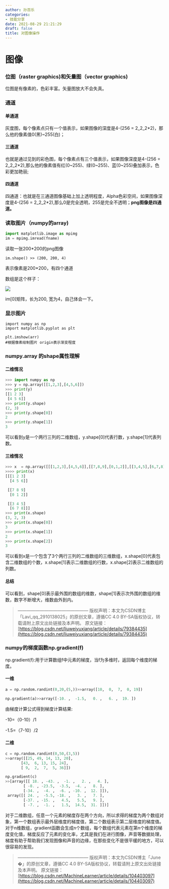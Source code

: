```yaml
---
author: 孙百乐
categories:
- 技能分享
date: 2021-08-29 21:21:29
draft: false
title: 对图像操作
---
```


# 图像

### 位图（raster graphics)和矢量图（vector graphics)

位图是有像素的，色彩丰富。矢量图放大不会失真。

### 通道

#### 单通道

灰度图，每个像素点只有一个值表示，如果图像的深度是4-(256 = 2_2_2\*2)，那么他的像素值0(黑)~255(白)；

#### 三通道

也就是通过见到的彩色图，每个像素点有三个值表示，如果图像深度是4-(256 = 2_2_2\*2),那么他的像素值有红(0~255)、绿(0~255)、蓝(0~255)叠加表示，色彩更加艳丽;

#### 四通道

四通道：也就是在三通道图像基础上加上透明程度，Alpha色彩空间，如果图像深度是4-(256 = 2_2_2\*2),那么0是完全透明，255是完全不透明；**png图像是四通道。**

### 读取图片（numpy的array)

```python
import matplotlib.image as mpimg
im = mpimg.imread(fname)
```

读取一张200\*200的png图像

`im.shape() >> (200, 200, 4)`

表示像素是200\*200，有四个通道

数组是这个样子：

![](https://myblog-1257298572.cos.ap-shanghai.myqcloud.com/mypic/wp-content/uploads/2021/08/image-20210811112058185.png)

im\[0\]矩阵，长为200, 宽为4，自己体会一下。

### 显示图片

```
import numpy as np
import matplotlib.pyplot as plt

plt.imshow(arr)
#根据像素绘制图片 origin表示渐变程度
```

### numpy.array 的shape属性理解

#### 二维情况

```python
>>> import numpy as np
>>> y = np.array([[1,2,3],[4,5,6]])
>>> print(y)
[[1 2 3]
 [4 5 6]]
>>> print(y.shape)
(2, 3)
>>> print(y.shape[0])
2
>>> print(y.shape[1])
3
```

可以看到y是一个两行三列的二维数组，y.shape\[0\]代表行数，y.shape\[1\]代表列数。

#### 三维情况

```python
>>> x  = np.array([[[1,2,3],[4,5,6]],[[7,8,9],[0,1,2]],[[3,4,5],[6,7,8]]])
>>>> print(x)
[[[1 2 3]
  [4 5 6]]

 [[7 8 9]
  [0 1 2]]

 [[3 4 5]
  [6 7 8]]]
>>> print(x.shape)
(3, 2, 3)
>>> print(x.shape[0])
3
>>> print(x.shape[1])
2
>>> print(x.shape[2])
3
```

可以看到x是一个包含了3个两行三列的二维数组的三维数组，x.shape\[0\]代表包含二维数组的个数，x.shape\[1\]表示二维数组的行数，x.shape\[2\]表示二维数组的列数。

#### 总结

可以看到，shape\[0\]表示最外围的数组的维数，shape\[1\]表示次外围的数组的维数，数字不断增大，维数由外到内。

> ———————————————— 版权声明：本文为CSDN博主「Lavi\_qq\_2910138025」的原创文章，遵循CC 4.0 BY-SA版权协议，转载请附上原文出处链接及本声明。 原文链接：[https://blog.csdn.net/liuweiyuxiang/article/details/79384435](https://blog.csdn.net/liuweiyuxiang/article/details/79384435)

### numpy的梯度函数np.gradient(f)

np.gradient(f):用于计算数组f中元素的梯度，当f为多维时，返回每个维度的梯度。

#### 一维

```python
a = np.random.randint(0,20,(5,))>>array([10,  0,  7,  0, 19])
```

```python
np.gradient(a)>>array([-10. ,  -1.5,   0. ,   6. ,  19. ])
```

由梯度计算公式得到梯度计算结果:

\-10=（0-10）/1

\-1.5=（7-10）/2

#### 二维

```python
c = np.random.randint(0,50,(3,5))
>>array([[25, 49, 14, 13, 20],
       [43,  6, 13, 15, 24],
       [ 9,  2,  7,  5, 36]])
```

```python
np.gradient(c)
>>[array([[ 18. , -43. ,  -1. ,   2. ,   4. ],
        [ -8. , -23.5,  -3.5,  -4. ,   8. ],
        [-34. ,  -4. ,  -6. , -10. ,  12. ]]),
 array([[ 24. ,  -5.5, -18. ,   3. ,   7. ],
        [-37. , -15. ,   4.5,   5.5,   9. ],
        [ -7. ,  -1. ,   1.5,  14.5,  31. ]])]
```

对于二维数组，任意一个元素的梯度存在两个方向，所以求得的梯度为两个数组对象，第一个数组表示最外层维度的梯度值，第二个数组表示第二层维度的梯度值。 对于n维数组，gradient函数会生成n个数组，每个数组代表元素在第n个维度的梯度变化值，梯度反应了元素的变化率，尤其是我们在进行图像，声音等数据处理，梯度有助于帮助我们发现图像和声音的边缘，在那些变化不是很平缓的地方，可以很容易的发现。

> ———————————————— 版权声明：本文为CSDN博主「June �」的原创文章，遵循CC 4.0 BY-SA版权协议，转载请附上原文出处链接及本声明。 原文链接：[https://blog.csdn.net/MachineLearner/article/details/104403097](https://blog.csdn.net/MachineLearner/article/details/104403097)